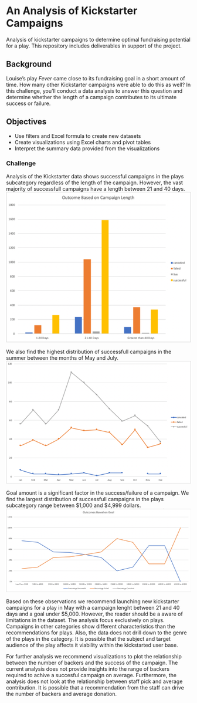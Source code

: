 # An Analysis of Kickstarter Campaigns
Analysis of kickstarter campaigns to determine optimal fundraising potential for a play. This repository includes deliverables in support of the project.

## Background
Louise’s play <i>Fever</i> came close to its fundraising goal in a short amount of time. How many other Kickstarter campaigns were able to do this as well? In this challenge, you’ll conduct a data analysis to answer this question and determine whether the length of a campaign contributes to its ultimate success or failure.

## Objectives

* Use filters and Excel formula to create new datasets
* Create visualizations using Excel charts and pivot tables
* Interpret the summary data provided from the visualizations

### Challenge
Analysis of the Kickstarter data shows successful campaigns in the plays subcategory regardless of the length of the campaign. However, the vast majority of successfull campaigns have a length between 21 and 40 days.
![IMG_1](Module1-OutcomeBasedonCampaignLength.png)

We also find the highest distribution of successfull campaigns in the summer between the months of May and July.
![IMG_2](Module1-OutcomeBasedonLaunchDate.png)

Goal amount is a significant factor in the success/failure of a campaign. We find the largest distribution of successfull campaigns in the plays subcategory range between $1,000 and $4,999 dollars.
![IMG_3](Module1-OutcomeBasedonGoal.png)

Based on these observations we recommend launching new kickstarter campaigns for a play in May with a campaign lenght between 21 and 40 days and a goal under $5,000. However, the reader should be a aware of limitations in the dataset. The analysis focus exclusively on plays. Campaigns in other categories show different characteristics than the recommendations for plays. Also, the data does not drill down to the genre of the plays in the category. It is possible that the subject and target audience of the play affects it viability within the kickstarted user base. 

For further analysis we recommend visualizations to plot the relationship between the number of backers and the success of the campaign. The current analysis does not provide insights into the range of backers required to achive a succesful campaign on average. Furthermore, the analysis does not look at the relationship between staff pick and average contribution. It is possible that a recommendation from the staff can drive the number of backers and average donation. 


